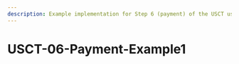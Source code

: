 ```yaml
---
description: Example implementation for Step 6 (payment) of the USCT use case
---
```


# USCT-06-Payment-Example1

